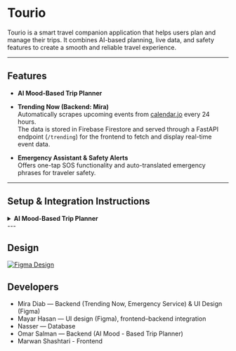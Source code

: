  # Tourio

Tourio is a smart travel companion application that helps users plan and manage their trips. It combines AI-based planning, live data, and safety features to create a smooth and reliable travel experience.

---

## Features

- **AI Mood-Based Trip Planner**  


- **Trending Now (Backend: Mira)**  
  Automatically scrapes upcoming events from [calendar.jo](https://calendar.jo) every 24 hours.  
  The data is stored in Firebase Firestore and served through a FastAPI endpoint (`/trending`) for the frontend to fetch and display real-time event data.

- **Emergency Assistant & Safety Alerts**  
  Offers one-tap SOS functionality and auto-translated emergency phrases for traveler safety.

---

## Setup & Integration Instructions

<details>
<summary><b>AI Mood-Based Trip Planner</b></summary>

**Backend:** `ai-planner-service`  
**Frontend:** Flutter  

**Purpose:** Runs the AI-powered itinerary API, connects to Firebase Firestore, and serves model-based trip suggestions.  

**Setup Steps:**

1. **Navigate to the project folder and activate the virtual environment**
```bash
cd /Users/mayaryasein/Downloads/tourio_clean
source backend_api/.venv-api/bin/activate
Point the API to your Firebase service key

bash
Copy code
export GOOGLE_APPLICATION_CREDENTIALS="$(pwd)/backend_api/new_tourio_key_python.json"
Specify the AI model file path

bash
Copy code
export TOURIO_MODEL_PATH="$(pwd)/backend_api/TourioModel.keras"
Set the Firestore collection for locations

bash
Copy code
export TOURIO_LOC_COLLECTION="Locations"
Start the FastAPI service

bash
Copy code
uvicorn backend_api.app:app --host 0.0.0.0 --port 8127 --reload
Access the API documentation
Open your browser:

bash
Copy code
http://127.0.0.1:8127/docs#/

</details>

<details>
<summary><b>Trending Now (Mira)</b></summary>

**Backend:** `trending-service`  
**Purpose:** Scrapes event data from [calendar.jo](https://calendar.jo) every 24 hours and serves it via `/trending`.  


**To activate the scraper, run the following commands in your terminal:**
```bash
cd "/Users/mayaryasein/Downloads/tourio_clean/backend_api"
source backend_api/.venv-api/bin/activate
pip install -r backend_api/requirements.txt   # (Run once)
export GOOGLE_APPLICATION_CREDENTIALS="$(pwd)/backend_api/new_tourio_key_python.json"
uvicorn backend_api.Event_Scraper:app --host 0.0.0.0 --port 8000 --reload
```
</details>
---

## Design
[![Figma Design](https://img.shields.io/badge/Figma-Design-blue?logo=figma)](https://www.figma.com/file/Zaen0sR7mtfpdEhu1beEey/Tourio?type=design&node-id=0%3A1&mode=design&t=sjqqiXtqNg2a94RO-1)


## Developers
- Mira Diab — Backend (Trending Now, Emergency Service) & UI Design (Figma)
- Mayar Hasan — UI design (Figma), frontend–backend integration
- Nasser — Database
- Omar Salman — Backend (AI Mood - Based Trip Planner)
- Marwan Shashtari - Frontend



